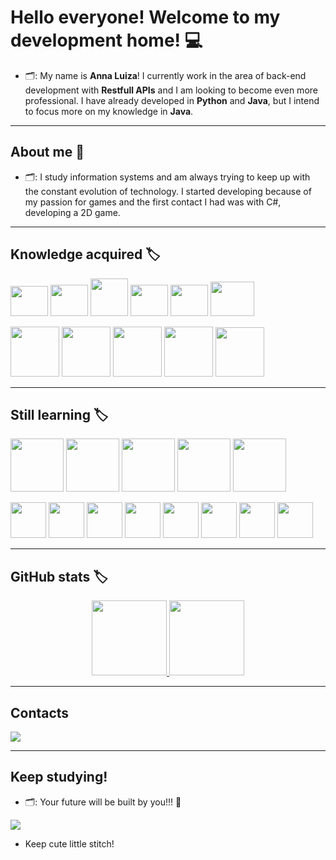 # Hello everyone! Welcome to my development home! 💻
- 🗂️: My name is **Anna Luiza**! I currently work in the area of ​​back-end development with **Restfull APIs** and I am looking to become even more professional. I have already developed in **Python** and **Java**, but I intend to focus more on my knowledge in **Java**.

---

## About me 🔖
- 🗂️: I study information systems and am always trying to keep up with the constant evolution of technology. I started developing because of my passion for games and the first contact I had was with C#, developing a 2D game.

---

## Knowledge acquired 🏷️
<img src="https://cdn.jsdelivr.net/gh/devicons/devicon@latest/icons/github/github-original.svg" width="60" height="48" />  <img src="https://cdn.jsdelivr.net/gh/devicons/devicon@latest/icons/python/python-original-wordmark.svg" width="60" height="50"/> <img src="https://cdn.jsdelivr.net/gh/devicons/devicon@latest/icons/git/git-original-wordmark.svg" width="60" height="60"/> <img src="https://cdn.jsdelivr.net/gh/devicons/devicon@latest/icons/amazonwebservices/amazonwebservices-original-wordmark.svg" width="60" height="50"/> <img src="https://cdn.jsdelivr.net/gh/devicons/devicon@latest/icons/illustrator/illustrator-line.svg" width="60" height="50"/> <img src="https://cdn.jsdelivr.net/gh/devicons/devicon@latest/icons/confluence/confluence-original-wordmark.svg" width="70" height="55"/> 

<img src="https://cdn.jsdelivr.net/gh/devicons/devicon@latest/icons/apacheairflow/apacheairflow-original-wordmark.svg" width="78" height="80"/> <img src="https://cdn.jsdelivr.net/gh/devicons/devicon@latest/icons/postman/postman-original-wordmark.svg" width="78" height="80"/> <img src="https://cdn.jsdelivr.net/gh/devicons/devicon@latest/icons/blender/blender-original-wordmark.svg" width="78" height="80"/> <img src="https://cdn.jsdelivr.net/gh/devicons/devicon@latest/icons/unity/unity-plain-wordmark.svg" width="78" height="80"/> <img src="https://cdn.jsdelivr.net/gh/devicons/devicon@latest/icons/behance/behance-plain-wordmark.svg" width="78" height="79"/>

---

## Still learning 🏷️
<img height="85em" src="https://cdn.jsdelivr.net/gh/devicons/devicon@latest/icons/oracle/oracle-original.svg" /> <img height="85em" src="https://cdn.jsdelivr.net/gh/devicons/devicon@latest/icons/hadoop/hadoop-plain-wordmark.svg" /> <img height="85em" src="https://cdn.jsdelivr.net/gh/devicons/devicon@latest/icons/djangorest/djangorest-plain.svg" /> <img height="85em" src="https://cdn.jsdelivr.net/gh/devicons/devicon@latest/icons/swagger/swagger-original-wordmark.svg" /> <img height="85em" src="https://cdn.jsdelivr.net/gh/devicons/devicon@latest/icons/intellij/intellij-plain-wordmark.svg" /> 

<img height="57em" src="https://cdn.jsdelivr.net/gh/devicons/devicon@latest/icons/javascript/javascript-original.svg" /> <img height="57em" src="https://cdn.jsdelivr.net/gh/devicons/devicon@latest/icons/java/java-original.svg" /> <img height="57em" src="https://cdn.jsdelivr.net/gh/devicons/devicon@latest/icons/linux/linux-original.svg" /> <img height="57em" src="https://cdn.jsdelivr.net/gh/devicons/devicon@latest/icons/jupyter/jupyter-original-wordmark.svg" /> <img height="57em" src="https://cdn.jsdelivr.net/gh/devicons/devicon@latest/icons/csharp/csharp-original.svg" />  <img height="57em" src="https://cdn.jsdelivr.net/gh/devicons/devicon@latest/icons/pandas/pandas-original-wordmark.svg" /> <img height="57em" src="https://cdn.jsdelivr.net/gh/devicons/devicon@latest/icons/json/json-plain.svg" /> <img height="57em" src="https://cdn.jsdelivr.net/gh/devicons/devicon@latest/icons/php/php-plain.svg" />

---

## GitHub stats 🏷️
<div align="center">
  <a href="https://github.com/yourusername">
  <img height="120em" src="https://github-readme-stats.vercel.app/api?username=AnnaLuizaDev&show_icons=true&theme=light&include_all_commits=true&count_private=true"/>
    <img height="120em" src="https://github-readme-stats.vercel.app/api/top-langs/?username=AnnaLuizaDev&layout=compact&langs_count=7&theme=light"/>
  </a>
</div>

---

## Contacts
<div>
<a href="https://www.twitch.tv/sliderakan" target="_blank"><img loading="lazy" src="https://img.shields.io/badge/Twitch-9146FF?style=for-the-badge&logo=twitch&logoColor=white" target="_blank"></a>
</div>

---

## Keep studying!
- 🗂️: Your future will be built by you!!! 🌸

![](https://64.media.tumblr.com/78a19d1f00b81df2beef2b6d63f18168/0c0b816a07090260-af/s540x810/a7e12ebcc0840e06bcd8a46d75c51e7e62032db8.gif)

- Keep cute little stitch!

